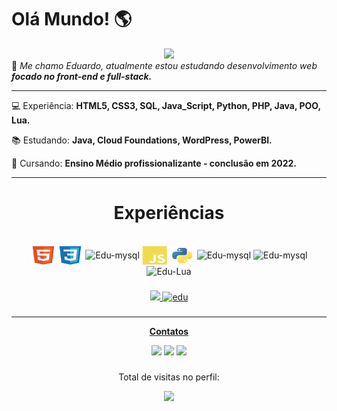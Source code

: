 ## <h1><strong>Olá Mundo!</strong> 🌎 </h1>
 <div align="center">
 <img src="https://media3.giphy.com/media/doXBzUFJRxpaUbuaqz/giphy.gif?cid=ecf05e47vako50ht5m5ep0b8bmoxhig0z456zna1qfmidtv9&rid=giphy.gif&ct=g"><br>
 </div>
💬 <em>Me chamo Eduardo, atualmente estou estudando desenvolvimento web<strong> focado no front-end e full-stack.</strong></em>
</p>

----

<p align="left">
 💻 Experiência: <strong>HTML5, CSS3, SQL, Java_Script, Python, PHP, Java, POO, Lua.</strong> 
</p> 

<p align="left"> 

<p align="left">
 📚 Estudando: <strong>Java, Cloud Foundations, WordPress, PowerBI.</strong>
</p>
 
 
<p align="left">
 💼 Cursando: <strong>Ensino Médio profissionalizante - conclusão em 2022.</strong>
</p>
 
 ---
 
  ### <h1 align="center">Experiências</h1>
  

<div align="center" style="display: inline_block"><br>
  <img align="center" alt="Edu-HTML" height="30" width="40" src="https://raw.githubusercontent.com/devicons/devicon/master/icons/html5/html5-original.svg">
  <img align="center" alt="Edu-CSS" height="30" width="40" src="https://raw.githubusercontent.com/devicons/devicon/master/icons/css3/css3-original.svg">
  <img align="center" alt="Edu-mysql" height="30" width="40" src="https://cdn.jsdelivr.net/gh/devicons/devicon/icons/mysql/mysql-original.svg">
  <img align="center" alt="Edu-Js" height="30" width="40" src="https://raw.githubusercontent.com/devicons/devicon/master/icons/javascript/javascript-plain.svg">
  <img align="center" alt="Edu-Python" height="30" width="40" src="https://raw.githubusercontent.com/devicons/devicon/master/icons/python/python-original.svg">
  <img align="center" alt="Edu-mysql" height="30" width="40" src="https://cdn.jsdelivr.net/gh/devicons/devicon/icons/php/php-plain.svg"> 
  <img align="center" alt="Edu-mysql" height="30" width="40" src="https://cdn.jsdelivr.net/gh/devicons/devicon/icons/java/java-original.svg">
  <img align="center" alt="Edu-Lua" height="30" width="40" src="https://cdn.jsdelivr.net/gh/devicons/devicon/icons/lua/lua-original.svg" />
          
 
 </div>
 
  ###
  
<div align="center">
  <a href="https://github.com/eduxce">
  <img height="150em" src="https://github-readme-stats.vercel.app/api?username=eduxce&show_icons=true&theme=dark&include_all_commits=true&count_private=true"/>
  <img height="150em" src="https://github-readme-stats.vercel.app/api/top-langs?username=eduxce&show_icons=true&theme=0061C3&bg_color=181818&text_color=fff&layout=compact" alt="edu"/>
</div>
   
  ###
 
 ---

 
 <div align="center"> 
  <p>
 <strong>Contatos</strong>
  </p>
  <a href="https://instagram.com/eduxs.ce" target="_blank"><img src="https://img.shields.io/badge/-Instagram-%23E4405F?style=for-the-badge&logo=instagram&logoColor=white" target="_blank"></a>
  <a href = "mailto:claudioeduardo.mcastro@gmail.com"><img src="https://img.shields.io/badge/-Gmail-%23333?style=for-the-badge&logo=gmail&logoColor=white" target="_blank"></a>
  <a href="https://www.linkedin.com/in/cl%C3%A1udio-eduardo-magalh%C3%A3es-de-castro-9a5715237/" target="_blank"><img src="https://img.shields.io/badge/-LinkedIn-%230077B5?style=for-the-badge&logo=linkedin&logoColor=white" target="_blank"></a>   
   
 </div>

   ###
   
   <div align="center">
<p>Total de visitas no perfil:</p>
<p>
    <img src="https://profile-counter.glitch.me/eduxce/count.svg"/>
</p>
    
    
 ###

